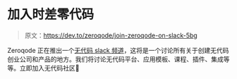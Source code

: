 # 加入时差零代码

> 原文：<https://dev.to/zeroqode/join-zeroqode-on-slack-5bg>

Zeroqode 正在推出一个[无代码 slack 频道](https://join.slack.com/t/zeroqode/shared_invite/enQtMjg3OTEwMTE0NTE3LTY2MThlYmFhOTA5ZTI3ZDM5NDI5MWY3NjU1OWNkMjgyYzM4Mzk2ODExMzc1YWFjMzU3YWFhZDkwYzlhNTNmNTk)，这将是一个讨论所有关于创建无代码创业公司和产品的地方。我们将讨论无代码平台、应用模板、课程、插件、集成等等。立即加入无代码社区🙂